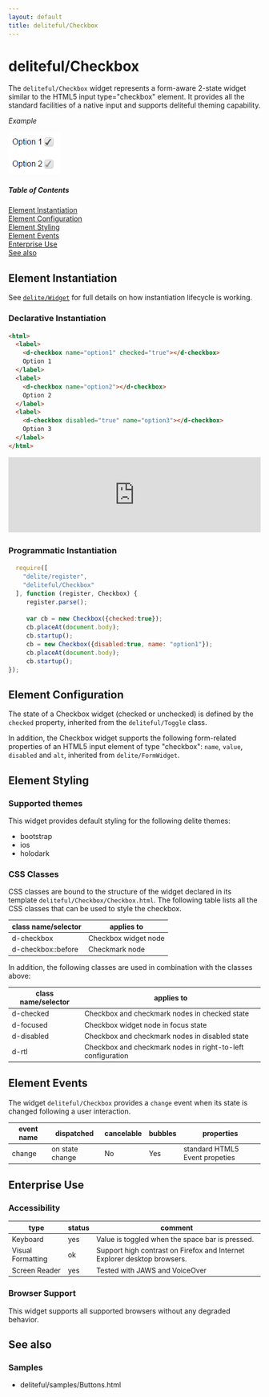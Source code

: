```yaml
---
layout: default
title: deliteful/Checkbox
---
```


# deliteful/Checkbox

The `deliteful/Checkbox` widget represents a form-aware 2-state widget similar to the HTML5 input type="checkbox" element.
It provides all the standard facilities of a native input and supports deliteful theming capability.

*Example*

![Checkbox (Bootstrap)](images/Checkbox1.png)

##### Table of Contents
[Element Instantiation](#instantiation)  
[Element Configuration](#configuration)  
[Element Styling](#styling)  
[Element Events](#events)  
[Enterprise Use](#enterprise)  
[See also](#seealso)  

<a name="instantiation"></a>
## Element Instantiation

See [`delite/Widget`](/delite/docs/master/Widget.md) for full details on how instantiation lifecycle is working.

### Declarative Instantiation

```html
<html>
  <label>
    <d-checkbox name="option1" checked="true"></d-checkbox>
    Option 1
  </label>
  <label>
    <d-checkbox name="option2"></d-checkbox>
    Option 2
  </label>
  <label>
    <d-checkbox disabled="true" name="option3"></d-checkbox>
    Option 3
  </label>
</html>
```

<iframe width="100%" height="150" allowfullscreen="allowfullscreen" frameborder="0"
src="http://jsfiddle.net/ibmjs/7sxarg93/embedded/result,html,js">
<a href="http://jsfiddle.net/ibmjs/7sxarg93/">checkout the sample on JSFiddle</a></iframe>

### Programmatic Instantiation

```js
  require([
    "delite/register",
    "deliteful/Checkbox"
  ], function (register, Checkbox) {
     register.parse();

     var cb = new Checkbox({checked:true});
     cb.placeAt(document.body);
     cb.startup();
     cb = new Checkbox({disabled:true, name: "option1"});
     cb.placeAt(document.body);
     cb.startup();
});
```


<a name="configuration"></a>
## Element Configuration

The state of a Checkbox widget (checked or unchecked) is defined by the `checked` property, inherited from the
`deliteful/Toggle` class.

In addition, the Checkbox widget supports the following form-related properties of an HTML5 input element of
type "checkbox": `name`, `value`, `disabled` and `alt`, inherited from `delite/FormWidget`.

<a name="styling"></a>
## Element Styling

### Supported themes

This widget provides default styling for the following delite themes:

* bootstrap
* ios
* holodark

### CSS Classes

CSS classes are bound to the structure of the widget declared in its template `deliteful/Checkbox/Checkbox.html`.
The following table lists all the CSS classes that can be used to style the checkbox.

|class name/selector|applies to|
|----------|----------|
|d-checkbox|Checkbox widget node
|d-checkbox::before|Checkmark node

In addition, the following classes are used in combination with the classes above:

|class name/selector|applies to|
|----------|----------|
|d-checked|Checkbox and checkmark nodes in checked state
|d-focused|Checkbox widget node in focus state
|d-disabled|Checkbox and checkmark nodes in disabled state
|d-rtl|Checkbox and checkmark nodes in right-to-left configuration

<a name="events"></a>
## Element Events
The widget `deliteful/Checkbox` provides a `change` event when its state is changed following a user interaction.

|event name|dispatched|cancelable|bubbles|properties|
|----------|----------|----------|-------|----------|
|change|on state change|No |Yes|standard HTML5 Event propeties|

<a name="enterprise"></a>
## Enterprise Use
### Accessibility
|type|status|comment|
|----|------|-------|
|Keyboard|yes|Value is toggled when the space bar is pressed.|
|Visual Formatting|ok|Support high contrast on Firefox and Internet Explorer desktop browsers.|
|Screen Reader|yes|Tested with JAWS and VoiceOver|

### Browser Support
This widget supports all supported browsers without any degraded behavior.

<a name="seealso"></a>
## See also
### Samples
- deliteful/samples/Buttons.html
